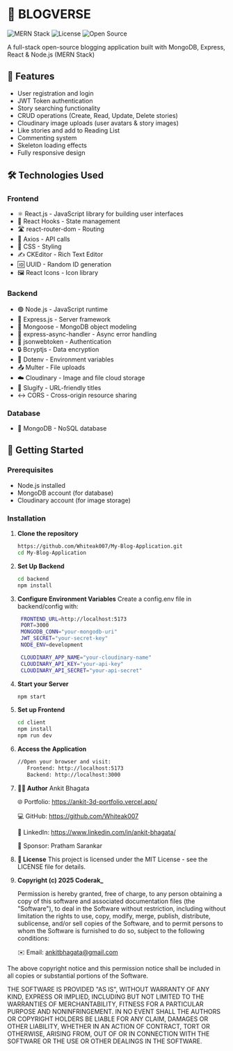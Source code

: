 # 🚀 BLOGVERSE

![MERN Stack](https://img.shields.io/badge/MERN-Fullstack-blue) 
![License](https://img.shields.io/badge/License-MIT-green) 
![Open Source](https://img.shields.io/badge/Open%20Source-Yes-brightgreen)

A full-stack open-source blogging application built with MongoDB, Express, React & Node.js (MERN Stack)

## 🌟 Features

- User registration and login
- JWT Token authentication
- Story searching functionality
- CRUD operations (Create, Read, Update, Delete stories)
- Cloudinary image uploads (user avatars & story images)
- Like stories and add to Reading List
- Commenting system
- Skeleton loading effects
- Fully responsive design

## 🛠 Technologies Used

### Frontend
- ⚛️ React.js - JavaScript library for building user interfaces
- 🔄 React Hooks - State management
- 🛣 react-router-dom - Routing
- 📡 Axios - API calls
- 🎨 CSS - Styling
- ✍️ CKEditor - Rich Text Editor
- 🆔 UUID - Random ID generation
- 🖼 React Icons - Icon library

### Backend
- 🟢 Node.js - JavaScript runtime
- 🚂 Express.js - Server framework
- 🍃 Mongoose - MongoDB object modeling
- 🎣 express-async-handler - Async error handling
- 🔐 jsonwebtoken - Authentication
- 🔒 Bcryptjs - Data encryption
- 🔑 Dotenv - Environment variables
- 📤 Multer - File uploads
- ☁️ Cloudinary - Image and file cloud storage
- 🔗 Slugify - URL-friendly titles
- ↔️ CORS - Cross-origin resource sharing

### Database
- 🍃 MongoDB - NoSQL database

## 🚀 Getting Started

### Prerequisites
- Node.js installed
- MongoDB account (for database)
- Cloudinary account (for image storage)

### Installation

1. **Clone the repository**
   ```bash
   https://github.com/Whiteak007/My-Blog-Application.git
   cd My-Blog-Application
2. **Set Up Backend**
   ```bash
   cd backend
   npm install
3. **Configure Environment Variables**
   Create a config.env file in backend/config with:
   ```bash
    FRONTEND_URL=http://localhost:5173
    PORT=3000
    MONGODB_CONN="your-mongodb-uri"
    JWT_SECRET="your-secret-key"
    NODE_ENV=development

    CLOUDINARY_APP_NAME="your-cloudinary-name"
    CLOUDINARY_API_KEY="your-api-key"
    CLOUDINARY_API_SECRET="your-api-secret"
4. **Start your Server**
   ```bash
   npm start
5. **Set up Frontend**
   ```bash
   cd client
   npm install
   npm run dev
6. **Access the Application**
   ```bash
   //Open your browser and visit:
      Frontend: http://localhost:5173
      Backend: http://localhost:3000
7. **👨‍💻 Author**
    Ankit Bhagata

    🌐 Portfolio: https://ankit-3d-portfolio.vercel.app/

    💻 GitHub: https://github.com/Whiteak007

    🔗 LinkedIn: https://www.linkedin.com/in/ankit-bhagata/
   
    🔗 Sponsor: Pratham Sarankar
   
   
9. **📜 License**
      This project is licensed under the MIT License - see the LICENSE file for details.
   
   
11. **Copyright (c) 2025 Coderak_**
    
       Permission is hereby granted, free of charge, to any person obtaining a copy of this software and associated documentation files (the "Software"), to deal in the Software without restriction, including without limitation the rights to use, copy, modify, merge, publish, distribute, sublicense, and/or sell copies of the Software, and to permit persons to whom the Software is furnished to do so, subject to the following conditions:
    

    ✉️ Email: ankitbhagata@gmail.com

   The above copyright notice and this permission notice shall be included in all copies or substantial portions of the Software.

   THE SOFTWARE IS PROVIDED "AS IS", WITHOUT WARRANTY OF ANY KIND, EXPRESS OR IMPLIED, INCLUDING BUT NOT LIMITED TO THE WARRANTIES OF MERCHANTABILITY, FITNESS FOR A PARTICULAR PURPOSE AND NONINFRINGEMENT. IN NO EVENT SHALL THE AUTHORS OR COPYRIGHT HOLDERS BE LIABLE FOR ANY CLAIM, DAMAGES OR OTHER LIABILITY, WHETHER IN AN ACTION OF CONTRACT, TORT OR OTHERWISE, ARISING FROM, OUT OF OR IN CONNECTION WITH THE SOFTWARE OR THE USE OR OTHER DEALINGS IN THE SOFTWARE.
